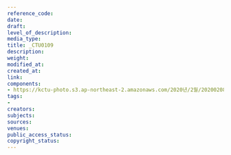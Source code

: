 ```yaml
---
reference_code: 
date: 
draft: 
level_of_description: 
media_type: 
title: _CTU0109
description: 
weight: 
modified_at: 
created_at: 
link: 
components:
- https://kctu-photo.s3.ap-northeast-2.amazonaws.com/2020년/2월/20200208_문중원열사+진상규명·책임자+처벌+및+한국마사회+적폐청산을+위한+전국노동자대회/_CTU0109.jpg
tags:
- 
creators: 
subjects: 
sources: 
venues: 
public_access_status: 
copyright_status: 
---
```

